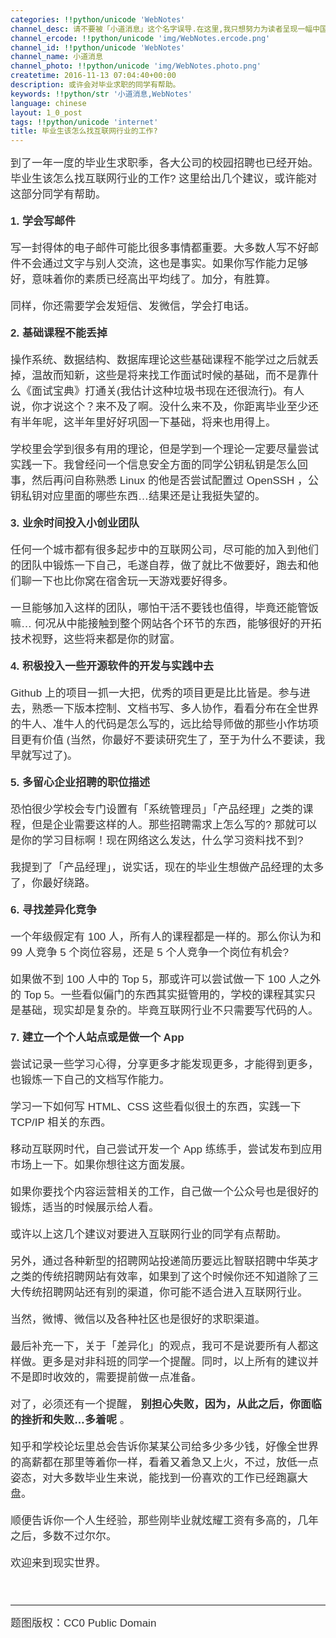 ```yaml
---
categories: !!python/unicode 'WebNotes'
channel_desc: 请不要被「小道消息」这个名字误导.在这里,我只想努力为读者呈现一幅中国互联网的清明上河图.
channel_ercode: !!python/unicode 'img/WebNotes.ercode.png'
channel_id: !!python/unicode 'WebNotes'
channel_name: 小道消息
channel_photo: !!python/unicode 'img/WebNotes.photo.png'
createtime: 2016-11-13 07:04:40+00:00
description: 或许会对毕业求职的同学有帮助。
keywords: !!python/str '小道消息,WebNotes'
language: chinese
layout: 1_0_post
tags: !!python/unicode 'internet'
title: 毕业生该怎么找互联网行业的工作?
---
```

<div class="rich_media_content" id="js_content">
<p style="font-family: Avenir, sans-serif; border: 0px; font-size: 17px; margin-top: 12px; margin-bottom: 18px; padding: 0px; outline: 0px; color: rgb(51, 51, 51); white-space: normal;">
         到了一年一度的毕业生求职季，各大公司的校园招聘也已经开始。毕业生该怎么找互联网行业的工作? 这里给出几个建议，或许能对这部分同学有帮助。
        </p>
<p style="font-family: Avenir, sans-serif; border: 0px; font-size: 17px; margin-top: 12px; margin-bottom: 18px; padding: 0px; outline: 0px; color: rgb(51, 51, 51); white-space: normal;">
<strong>
          1. 学会写邮件
         </strong>
</p>
<p style="font-family: Avenir, sans-serif; border: 0px; font-size: 17px; margin-top: 12px; margin-bottom: 18px; padding: 0px; outline: 0px; color: rgb(51, 51, 51); white-space: normal;">
         写一封得体的电子邮件可能比很多事情都重要。大多数人写不好邮件不会通过文字与别人交流，这也是事实。如果你写作能力足够好，意味着你的素质已经高出平均线了。加分，有胜算。
        </p>
<p style="font-family: Avenir, sans-serif; border: 0px; font-size: 17px; margin-top: 12px; margin-bottom: 18px; padding: 0px; outline: 0px; color: rgb(51, 51, 51); white-space: normal;">
         同样，你还需要学会发短信、发微信，学会打电话。
        </p>
<p style="font-family: Avenir, sans-serif; border: 0px; font-size: 17px; margin-top: 12px; margin-bottom: 18px; padding: 0px; outline: 0px; color: rgb(51, 51, 51); white-space: normal;">
<strong>
          2. 基础课程不能丢掉
         </strong>
</p>
<p style="font-family: Avenir, sans-serif; border: 0px; font-size: 17px; margin-top: 12px; margin-bottom: 18px; padding: 0px; outline: 0px; color: rgb(51, 51, 51); white-space: normal;">
         操作系统、数据结构、数据库理论这些基础课程不能学过之后就丢掉，温故而知新，这些是将来找工作面试时候的基础，而不是靠什么《面试宝典》打通关(我估计这种垃圾书现在还很流行)。有人说，你才说这个？来不及了啊。没什么来不及，你距离毕业至少还有半年呢，这半年里好好巩固一下基础，将来也用得上。
        </p>
<p style="font-family: Avenir, sans-serif; border: 0px; font-size: 17px; margin-top: 12px; margin-bottom: 18px; padding: 0px; outline: 0px; color: rgb(51, 51, 51); white-space: normal;">
         学校里会学到很多有用的理论，但是学到一个理论一定要尽量尝试实践一下。我曾经问一个信息安全方面的同学公钥私钥是怎么回事，然后再问自称熟悉 Linux 的他是否尝试配置过 OpenSSH ，公钥私钥对应里面的哪些东西…结果还是让我挺失望的。
        </p>
<p style="font-family: Avenir, sans-serif; border: 0px; font-size: 17px; margin-top: 12px; margin-bottom: 18px; padding: 0px; outline: 0px; color: rgb(51, 51, 51); white-space: normal;">
<strong>
          3. 业余时间投入小创业团队
         </strong>
</p>
<p style="font-family: Avenir, sans-serif; border: 0px; font-size: 17px; margin-top: 12px; margin-bottom: 18px; padding: 0px; outline: 0px; color: rgb(51, 51, 51); white-space: normal;">
         任何一个城市都有很多起步中的互联网公司，尽可能的加入到他们的团队中锻炼一下自己，毛遂自荐，做了就比不做要好，跑去和他们聊一下也比你窝在宿舍玩一天游戏要好得多。
        </p>
<p style="font-family: Avenir, sans-serif; border: 0px; font-size: 17px; margin-top: 12px; margin-bottom: 18px; padding: 0px; outline: 0px; color: rgb(51, 51, 51); white-space: normal;">
         一旦能够加入这样的团队，哪怕干活不要钱也值得，毕竟还能管饭嘛… 何况从中能接触到整个网站各个环节的东西，能够很好的开拓技术视野，这些将来都是你的财富。
        </p>
<p style="font-family: Avenir, sans-serif; border: 0px; font-size: 17px; margin-top: 12px; margin-bottom: 18px; padding: 0px; outline: 0px; color: rgb(51, 51, 51); white-space: normal;">
<strong>
          4. 积极投入一些开源软件的开发与实践中去
         </strong>
</p>
<p style="font-family: Avenir, sans-serif; border: 0px; font-size: 17px; margin-top: 12px; margin-bottom: 18px; padding: 0px; outline: 0px; color: rgb(51, 51, 51); white-space: normal;">
         Github 上的项目一抓一大把，优秀的项目更是比比皆是。参与进去，熟悉一下版本控制、文档书写、多人协作，看看分布在全世界的牛人、准牛人的代码是怎么写的，远比给导师做的那些小作坊项目更有价值 (当然，你最好不要读研究生了，至于为什么不要读，我早就写过了)。
        </p>
<p style="font-family: Avenir, sans-serif; border: 0px; font-size: 17px; margin-top: 12px; margin-bottom: 18px; padding: 0px; outline: 0px; color: rgb(51, 51, 51); white-space: normal;">
<strong>
          5. 多留心企业招聘的职位描述
         </strong>
</p>
<p style="font-family: Avenir, sans-serif; border: 0px; font-size: 17px; margin-top: 12px; margin-bottom: 18px; padding: 0px; outline: 0px; color: rgb(51, 51, 51); white-space: normal;">
         恐怕很少学校会专门设置有「系统管理员」「产品经理」之类的课程，但是企业需要这样的人。那些招聘需求上怎么写的? 那就可以是你的学习目标啊！现在网络这么发达，什么学习资料找不到?
        </p>
<p style="font-family: Avenir, sans-serif; border: 0px; font-size: 17px; margin-top: 12px; margin-bottom: 18px; padding: 0px; outline: 0px; color: rgb(51, 51, 51); white-space: normal;">
         我提到了「产品经理」，说实话，现在的毕业生想做产品经理的太多了，你最好绕路。
        </p>
<p style="font-family: Avenir, sans-serif; border: 0px; font-size: 17px; margin-top: 12px; margin-bottom: 18px; padding: 0px; outline: 0px; color: rgb(51, 51, 51); white-space: normal;">
<strong>
          6. 寻找差异化竞争
         </strong>
</p>
<p style="font-family: Avenir, sans-serif; border: 0px; font-size: 17px; margin-top: 12px; margin-bottom: 18px; padding: 0px; outline: 0px; color: rgb(51, 51, 51); white-space: normal;">
         一个年级假定有 100 人，所有人的课程都是一样的。那么你认为和 99 人竞争 5 个岗位容易，还是 5 个人竞争一个岗位有机会?
        </p>
<p style="font-family: Avenir, sans-serif; border: 0px; font-size: 17px; margin-top: 12px; margin-bottom: 18px; padding: 0px; outline: 0px; color: rgb(51, 51, 51); white-space: normal;">
         如果做不到 100 人中的 Top 5，那或许可以尝试做一下 100 人之外的 Top 5。一些看似偏门的东西其实挺管用的，学校的课程其实只是基础，现实却是复杂的。毕竟互联网行业不只需要写代码的人。
        </p>
<p style="font-family: Avenir, sans-serif; border: 0px; font-size: 17px; margin-top: 12px; margin-bottom: 18px; padding: 0px; outline: 0px; color: rgb(51, 51, 51); white-space: normal;">
<strong>
          7. 建立一个个人站点或是做一个 App
         </strong>
</p>
<p style="font-family: Avenir, sans-serif; border: 0px; font-size: 17px; margin-top: 12px; margin-bottom: 18px; padding: 0px; outline: 0px; color: rgb(51, 51, 51); white-space: normal;">
         尝试记录一些学习心得，分享更多才能发现更多，才能得到更多，也锻炼一下自己的文档写作能力。
        </p>
<p style="font-family: Avenir, sans-serif; border: 0px; font-size: 17px; margin-top: 12px; margin-bottom: 18px; padding: 0px; outline: 0px; color: rgb(51, 51, 51); white-space: normal;">
         学习一下如何写 HTML、CSS 这些看似很土的东西，实践一下 TCP/IP 相关的东西。
        </p>
<p style="font-family: Avenir, sans-serif; border: 0px; font-size: 17px; margin-top: 12px; margin-bottom: 18px; padding: 0px; outline: 0px; color: rgb(51, 51, 51); white-space: normal;">
         移动互联网时代，自己尝试开发一个 App 练练手，尝试发布到应用市场上一下。如果你想往这方面发展。
        </p>
<p style="font-family: Avenir, sans-serif; border: 0px; font-size: 17px; margin-top: 12px; margin-bottom: 18px; padding: 0px; outline: 0px; color: rgb(51, 51, 51); white-space: normal;">
         如果你要找个内容运营相关的工作，自己做一个公众号也是很好的锻炼，适当的时候展示给人看。
        </p>
<p style="font-family: Avenir, sans-serif; border: 0px; font-size: 17px; margin-top: 12px; margin-bottom: 18px; padding: 0px; outline: 0px; color: rgb(51, 51, 51); white-space: normal;">
         或许以上这几个建议对要进入互联网行业的同学有点帮助。
        </p>
<p style="font-family: Avenir, sans-serif; border: 0px; font-size: 17px; margin-top: 12px; margin-bottom: 18px; padding: 0px; outline: 0px; color: rgb(51, 51, 51); white-space: normal;">
         另外，通过各种新型的招聘网站投递简历要远比智联招聘中华英才之类的传统招聘网站有效率，如果到了这个时候你还不知道除了三大传统招聘网站还有别的渠道，你可能不适合进入互联网行业。
        </p>
<p style="font-family: Avenir, sans-serif; border: 0px; font-size: 17px; margin-top: 12px; margin-bottom: 18px; padding: 0px; outline: 0px; color: rgb(51, 51, 51); white-space: normal;">
         当然，微博、微信以及各种社区也是很好的求职渠道。
        </p>
<p style="font-family: Avenir, sans-serif; border: 0px; font-size: 17px; margin-top: 12px; margin-bottom: 18px; padding: 0px; outline: 0px; color: rgb(51, 51, 51); white-space: normal;">
         最后补充一下，关于「差异化」的观点，我可不是说要所有人都这样做。更多是对非科班的同学一个提醒。同时，以上所有的建议并不是即时收效的，需要提前做一点准备。
        </p>
<p style="font-family: Avenir, sans-serif; border: 0px; font-size: 17px; margin-top: 12px; margin-bottom: 18px; padding: 0px; outline: 0px; color: rgb(51, 51, 51); white-space: normal;">
         对了，必须还有一个提醒，
         <strong>
          别担心失败，因为，从此之后，你面临的挫折和失败…多着呢
         </strong>
         。
        </p>
<p style="font-family: Avenir, sans-serif; border: 0px; font-size: 17px; margin-top: 12px; margin-bottom: 18px; padding: 0px; outline: 0px; color: rgb(51, 51, 51); white-space: normal;">
         知乎和学校论坛里总会告诉你某某公司给多少多少钱，好像全世界的高薪都在那里等着你一样，看着又着急又上火，不过，放低一点姿态，对大多数毕业生来说，能找到一份喜欢的工作已经跑赢大盘。
        </p>
<p style="font-family: Avenir, sans-serif; border: 0px; font-size: 17px; margin-top: 12px; margin-bottom: 18px; padding: 0px; outline: 0px; color: rgb(51, 51, 51); white-space: normal;">
         顺便告诉你一个人生经验，那些刚毕业就炫耀工资有多高的，几年之后，多数不过尔尔。
        </p>
<p style="font-family: Avenir, sans-serif; border: 0px; font-size: 17px; margin-top: 12px; margin-bottom: 18px; padding: 0px; outline: 0px; color: rgb(51, 51, 51); white-space: normal;">
         欢迎来到现实世界。
        </p>
<p style="font-family: Avenir, sans-serif; border: 0px; font-size: 17px; margin-top: 12px; margin-bottom: 18px; padding: 0px; outline: 0px; color: rgb(51, 51, 51); white-space: normal;">
<br/>
</p>
<hr/>
<p style="font-family: Avenir, sans-serif; border: 0px; font-size: 17px; margin-top: 12px; margin-bottom: 18px; padding: 0px; outline: 0px; color: rgb(51, 51, 51); white-space: normal;">
         题图版权：CC0 Public Domain
        </p>
</div>